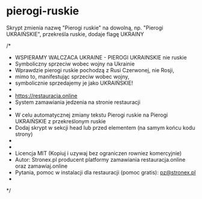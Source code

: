 # pierogi-ruskie
Skrypt zmienia nazwę "Pierogi ruskie" na dowolną, np. "Pierogi UKRAIŃSKIE", przekreśla ruskie, dodaje flagę UKRAINY

/* 
 * WSPIERAMY WALCZACA UKRAINE - PIEROGI UKRAINSKIE nie ruskie
 * Symboliczny sprzeciw wobec wojny na Ukrainie
 * Wprawdzie pierogi ruskie pochodzą z Rusi Czerwonej, nie Rosji,
 * mimo to, manifestując sprzeciw wobec wojny,
 * symbolicznie sprzedajemy je jako UKRAIŃSKIE! 
 * 
 * https://restauracja.online
 * System zamawiania jedzenia na stronie restauracji
 * 
 * W celu automatycznej zmiany tekstu Pierogi ruskie na Pierogi UKRAIŃSKIE z przekreślonym ruskie
 * Dodaj skrypt w sekcji head lub przed elementem </body> (na samym końcu kodu strony)
 * <script type="text/javascript" id="pierogiRuskie" src="https://restauracja.online/assets/js/pierogi-ukrainskie.include.js" data-add-flag-to-logo=false new-name="UKRAIŃSKIE"     ukraine-flag=true description-ukrainskie="'Wspieramy walczącą UKRAINĘ!" description-ruskie="Symboliczny sprzeciw wobec wojny, mimo że to pierogi ruskie nie rosyjskie" ></script>
 * 
 * Licencja MIT (Kopiuj i uzywaj bez ograniczen rowniez komercyjnie)
 * Autor: Stronex.pl producent platformy zamawiania restauracja.online oraz zamawiaj.online
 * Pytania, pomoc w instalacji dla restauracji (pomoc gratis): pz@stronex.pl
 * 
 */
